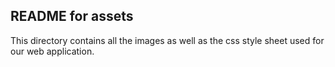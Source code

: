 ## **README for assets**

This directory contains all the images as well as the css style sheet used for our web application.